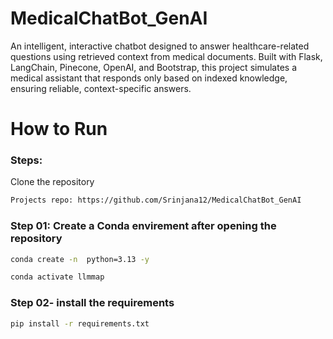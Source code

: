 # MedicalChatBot_GenAI

An intelligent, interactive chatbot designed to answer healthcare-related questions using retrieved context from medical documents. Built with Flask, LangChain, Pinecone, OpenAI, and Bootstrap, this project simulates a medical assistant that responds only based on indexed knowledge, ensuring reliable, context-specific answers.







# How to Run

### Steps:

Clone the repository

```bash
Projects repo: https://github.com/Srinjana12/MedicalChatBot_GenAI
```

### Step 01: Create a Conda envirement after opening the repository

```bash
conda create -n  python=3.13 -y
```

```bash
conda activate llmmap
```

### Step 02- install the requirements
```bash
pip install -r requirements.txt
```
